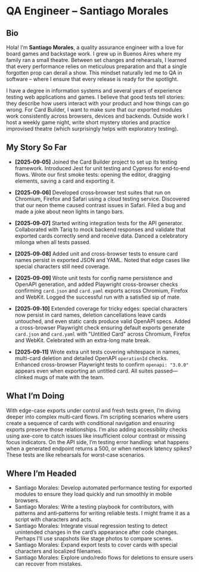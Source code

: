 # QA Engineer – Santiago Morales

## Bio

Hola!  I’m **Santiago Morales**, a quality assurance engineer with a love for board games and backstage work.  I grew up in Buenos Aires where my family ran a small theatre.  Between set changes and rehearsals, I learned that every performance relies on meticulous preparation and that a single forgotten prop can derail a show.  This mindset naturally led me to QA in software – where I ensure that every release is ready for the spotlight.

I have a degree in information systems and several years of experience testing web applications and games.  I believe that good tests tell stories: they describe how users interact with your product and how things can go wrong.  For Card Builder, I want to make sure that our exported modules work consistently across browsers, devices and backends.  Outside work I host a weekly game night, write short mystery stories and practice improvised theatre (which surprisingly helps with exploratory testing).

## My Story So Far

- **[2025‑09‑05]** Joined the Card Builder project to set up its testing framework.  Introduced Jest for unit testing and Cypress for end‑to‑end flows.  Wrote our first smoke tests: opening the editor, dragging elements, saving a card and exporting it.
- **[2025‑09‑06]** Developed cross‑browser test suites that run on Chromium, Firefox and Safari using a cloud testing service.  Discovered that our neon theme caused contrast issues in Safari.  Filed a bug and made a joke about neon lights in tango bars.
- **[2025‑09‑07]** Started writing integration tests for the API generator.  Collaborated with Tariq to mock backend responses and validate that exported cards correctly send and receive data.  Danced a celebratory milonga when all tests passed.
- **[2025‑09‑08]** Added unit and cross-browser tests to ensure card names persist in exported JSON and YAML. Noted that edge cases like special characters still need coverage.
- **[2025‑09‑09]** Wrote unit tests for config name persistence and OpenAPI generation, and added Playwright cross-browser checks confirming `card.json` and `card.yaml` exports across Chromium, Firefox and WebKit. Logged the successful run with a satisfied sip of mate.
- **[2025‑09‑10]** Extended coverage for tricky edges: special characters now persist in card names, deletion cancellations leave cards untouched, and even static cards produce valid OpenAPI specs. Added a cross-browser Playwright check ensuring default exports generate `card.json` and `card.yaml` with "Untitled Card" across Chromium, Firefox and WebKit. Celebrated with an extra-long mate break.

- **[2025‑09‑11]** Wrote extra unit tests covering whitespace in names, multi-card deletion and detailed OpenAPI `operationId` checks. Enhanced cross-browser Playwright tests to confirm `openapi: "3.0.0"` appears even when exporting an untitled card. All suites passed—clinked mugs of mate with the team.

## What I’m Doing

With edge-case exports under control and fresh tests green, I’m diving deeper into complex multi‑card flows. I’m scripting scenarios where users create a sequence of cards with conditional navigation and ensuring exports preserve those relationships. I’m also adding accessibility checks using axe-core to catch issues like insufficient colour contrast or missing focus indicators. On the API side, I’m testing error handling: what happens when a generated endpoint returns a 500, or when network latency spikes? These tests are like rehearsals for worst‑case scenarios.

## Where I’m Headed

- Santiago Morales: Develop automated performance testing for exported modules to ensure they load quickly and run smoothly in mobile browsers.
- Santiago Morales: Write a testing playbook for contributors, with patterns and anti‑patterns for writing reliable tests. I might frame it as a script with characters and acts.
- Santiago Morales: Integrate visual regression testing to detect unintended changes in the card’s appearance after code changes. Perhaps I’ll use snapshots like stage photos to compare scenes.
- Santiago Morales: Expand export tests to cover cards with special characters and localized filenames.
- Santiago Morales: Explore undo/redo flows for deletions to ensure users can recover from mistakes.
